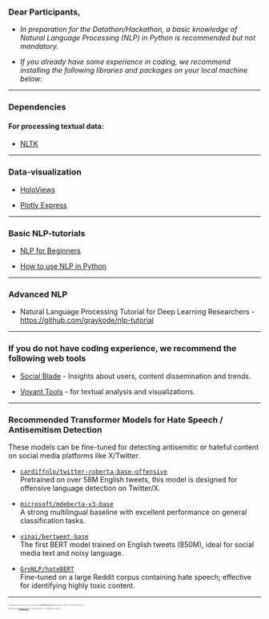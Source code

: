 ### Dear Participants, 

- *In preparation for the Datathon/Hackathon, a basic knowledge of Natural Language Processing (NLP) in Python is recommended but not mandatory.* 

- *If you already have some experience in coding, we recommend installing the following libraries and packages on your local machine below:*

-----------------------------------------------------

### Dependencies

#### For processing textual data:

- [NLTK](https://www.nltk.org/install.html)

-----------------------------------------------------

### Data-visualization

- [HoloViews](https://holoviews.org/) 

- [Plotly Express](https://plotly.com/python/plotly-express/) 

-----------------------------------------------------

### Basic NLP-tutorials

- [NLP for Beginners](https://towardsai.net/p/nlp/natural-language-processing-nlp-with-python-tutorial-for-beginners-1f54e610a1a0#32ff)

- [How to use NLP in Python](https://towardsdatascience.com/how-to-use-nlp-in-python-a-practical-step-by-step-example-bd82ca2d2e1e)

-----------------------------------------------------

### Advanced NLP

- Natural Language Processing Tutorial for Deep Learning Researchers  - https://github.com/graykode/nlp-tutorial

-----------------------------------------------------

### If you do not have coding experience, we recommend the following web tools

- [Social Blade](https://socialblade.com/) - Insights about users, content dissemination and trends.

- [Voyant Tools](https://voyant-tools.org/) - for textual analysis and visualizations. 

-----------------------------------------------------


### Recommended Transformer Models for Hate Speech / Antisemitism Detection

These models can be fine-tuned for detecting antisemitic or hateful content on social media platforms like X/Twitter.

- [`cardiffnlp/twitter-roberta-base-offensive`](https://huggingface.co/cardiffnlp/twitter-roberta-base-offensive)  
  Pretrained on over 58M English tweets, this model is designed for offensive language detection on Twitter/X.

- [`microsoft/mdeberta-v3-base`](https://huggingface.co/microsoft/mdeberta-v3-base)  
  A strong multilingual baseline with excellent performance on general classification tasks.

- [`vinai/bertweet-base`](https://huggingface.co/docs/transformers/en/model_doc/bertweet)  
  The first BERT model trained on English tweets (850M), ideal for social media text and noisy language.

- [`GroNLP/hateBERT`](https://huggingface.co/GroNLP/hateBERT)  
  Fine-tuned on a large Reddit corpus containing hate speech; effective for identifying highly toxic content.



---

<div style="font-size: 0.2em; color: #555; margin-top: 2em;">
  <p>
    All materials in this repository were created by <strong>Daniel Miehling</strong> (Indiana University / ISCA), unless otherwise noted.
  </p>
  <p>
    Please contact <a href="mailto:damieh@iu.edu">damieh@iu.edu</a> for reuse permissions or collaboration inquiries.
  </p>
</div>
